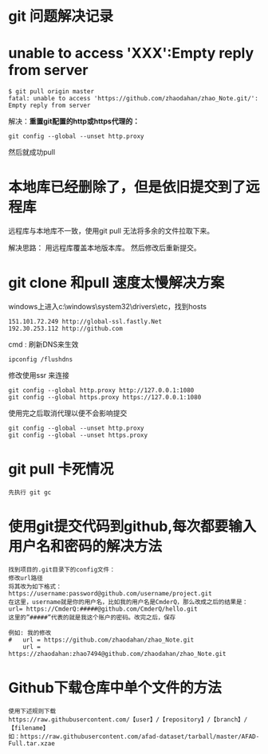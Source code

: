 

#                                     git 问题解决记录

# unable to access 'XXX':Empty reply from server

```
$ git pull origin master
fatal: unable to access 'https://github.com/zhaodahan/zhao_Note.git/': Empty reply from server
```

解决：**重置git配置的http或https代理的：**

```
git config --global --unset http.proxy
```

然后就成功pull



# 本地库已经删除了，但是依旧提交到了远程库

远程库与本地库不一致，使用git pull 无法将多余的文件拉取下来。

解决思路： 用远程库覆盖本地版本库。 然后修改后重新提交。



# git clone 和pull  速度太慢解决方案

windows上进入c:\windows\system32\drivers\etc，找到hosts

```
151.101.72.249 http://global-ssl.fastly.Net
192.30.253.112 http://github.com
```

cmd : 刷新DNS来生效

```
ipconfig /flushdns
```

修改使用ssr 来连接

```
git config --global http.proxy http://127.0.0.1:1080
git config --global https.proxy https://127.0.0.1:1080
```

使用完之后取消代理以便不会影响提交

```
git config --global --unset http.proxy
git config --global --unset https.proxy
```



# git pull 卡死情况

```
先执行 git gc

```



#  使用git提交代码到github,每次都要输入用户名和密码的解决方法

```
找到项目的.git目录下的config文件： 
修改url路径
将其改为如下格式： 
https://username:password@github.com/username/project.git 
在这里，username就是你的用户名，比如我的用户名是CmderQ，那么改成之后的结果是： 
url= https://CmderQ:#####@github.com/CmderQ/hello.git 
这里的”#####”代表的就是我这个账户的密码。改完之后，保存

例如: 我的修改
#	url = https://github.com/zhaodahan/zhao_Note.git
    url = https://zhaodahan:zhao7494@github.com/zhaodahan/zhao_Note.git
```

# Github下载仓库中单个文件的方法

```
使用下述规则下载
https://raw.githubusercontent.com/【user】/【repository】/【branch】/【filename】
如：https://raw.githubusercontent.com/afad-dataset/tarball/master/AFAD-Full.tar.xzae
```


